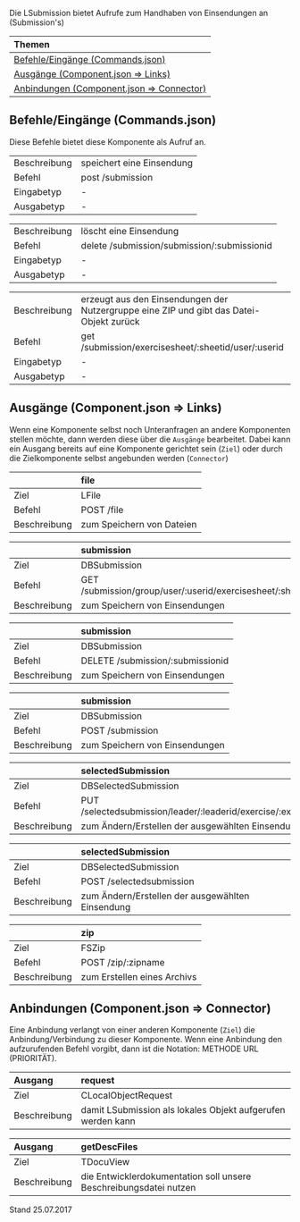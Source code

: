 <!--
  - @file de.md
  -
  - @license http://www.gnu.org/licenses/gpl-3.0.html GPL version 3
  -
  - @package OSTEPU (https://github.com/ostepu/ostepu-core)
  - @since -
  -
  - @author Till Uhlig <till.uhlig@student.uni-halle.de>
  - @date 2017
  -
 -->

Die LSubmission bietet Aufrufe zum Handhaben von Einsendungen an (Submission's)

| Themen |
| :- |
| [Befehle/Eingänge (Commands.json)](#eingaenge) |
| [Ausgänge (Component.json => Links)](#ausgaenge) |
| [Anbindungen (Component.json => Connector)](#anbindungen) |

## <a name='eingaenge'></a>Befehle/Eingänge (Commands.json)
Diese Befehle bietet diese Komponente als Aufruf an.

|||
| :----------- |:----- |
|Beschreibung| speichert eine Einsendung|
|Befehl| post /submission|
|Eingabetyp| -|
|Ausgabetyp| -|

|||
| :----------- |:----- |
|Beschreibung| löscht eine Einsendung|
|Befehl| delete /submission/submission/:submissionid|
|Eingabetyp| -|
|Ausgabetyp| -|

|||
| :----------- |:----- |
|Beschreibung| erzeugt aus den Einsendungen der Nutzergruppe eine ZIP und gibt das Datei-Objekt zurück|
|Befehl| get /submission/exercisesheet/:sheetid/user/:userid|
|Eingabetyp| -|
|Ausgabetyp| -|


## <a name='ausgaenge'></a>Ausgänge (Component.json => Links)
Wenn eine Komponente selbst noch Unteranfragen an andere Komponenten stellen möchte, dann werden diese über die `Ausgänge` bearbeitet.
Dabei kann ein Ausgang bereits auf eine Komponente gerichtet sein (`Ziel`) oder durch die Zielkomponente selbst angebunden werden (`Connector`)

||file|
| :----------- |:----- |
|Ziel| LFile|
|Befehl| POST /file|
|Beschreibung| zum Speichern von Dateien|

||submission|
| :----------- |:----- |
|Ziel| DBSubmission|
|Befehl| GET /submission/group/user/:userid/exercisesheet/:sheetid/selected|
|Beschreibung| zum Speichern von Einsendungen|

||submission|
| :----------- |:----- |
|Ziel| DBSubmission|
|Befehl| DELETE /submission/:submissionid|
|Beschreibung| zum Speichern von Einsendungen|

||submission|
| :----------- |:----- |
|Ziel| DBSubmission|
|Befehl| POST /submission|
|Beschreibung| zum Speichern von Einsendungen|

||selectedSubmission|
| :----------- |:----- |
|Ziel| DBSelectedSubmission|
|Befehl| PUT /selectedsubmission/leader/:leaderid/exercise/:exerciseid|
|Beschreibung| zum Ändern/Erstellen der ausgewählten Einsendung|

||selectedSubmission|
| :----------- |:----- |
|Ziel| DBSelectedSubmission|
|Befehl| POST /selectedsubmission|
|Beschreibung| zum Ändern/Erstellen der ausgewählten Einsendung|

||zip|
| :----------- |:----- |
|Ziel| FSZip|
|Befehl| POST /zip/:zipname|
|Beschreibung| zum Erstellen eines Archivs|


## <a name='anbindungen'></a>Anbindungen (Component.json => Connector)
Eine Anbindung verlangt von einer anderen Komponente (`Ziel`) die Anbindung/Verbindung zu dieser Komponente.
Wenn eine Anbindung den aufzurufenden Befehl vorgibt, dann ist die Notation: METHODE URL (PRIORITÄT).

|Ausgang|request|
| :----------- |:----- |
|Ziel| CLocalObjectRequest|
|Beschreibung| damit LSubmission als lokales Objekt aufgerufen werden kann|

|Ausgang|getDescFiles|
| :----------- |:----- |
|Ziel| TDocuView|
|Beschreibung| die Entwicklerdokumentation soll unsere Beschreibungsdatei nutzen|


Stand 25.07.2017
